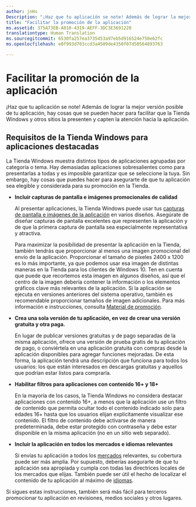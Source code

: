 ```yaml
---
author: jnHs
Description: "¡Haz que tu aplicación se note! Además de lograr la mejor versión posible de tu aplicación, hay cosas que se pueden hacer para facilitar que la Tienda Windows y otros sitios la presenten y capten la atención hacia la aplicación."
title: "Facilitar la promoción de la aplicación"
ms.assetid: 375A73EB-A010-4319-AEFF-3DC3E3691220
translationtype: Human Translation
ms.sourcegitcommit: 6530fa257ea3735453a97eb5d916524e750e62fc
ms.openlocfilehash: e0f993d703ccd3a4509de4350f07d50564893763

---
```


# Facilitar la promoción de la aplicación


¡Haz que tu aplicación se note! Además de lograr la mejor versión posible de tu aplicación, hay cosas que se pueden hacer para facilitar que la Tienda Windows y otros sitios la presenten y capten la atención hacia la aplicación.

## Requisitos de la Tienda Windows para aplicaciones destacadas


La Tienda Windows muestra distintos tipos de aplicaciones agrupadas por categoría o tema. Hay demasiadas aplicaciones sobresalientes como para presentarlas a todas y es imposible garantizar que se seleccione la tuya. Sin embargo, hay cosas que puedes hacer para asegurarte de que tu aplicación sea elegible y considerada para su promoción en la Tienda.

-   **Incluir capturas de pantalla e imágenes promocionales de calidad**

    Al presentar aplicaciones, la Tienda Windows puede usar tus [capturas de pantalla e imágenes de la aplicación](app-screenshots-and-images.md) en varios diseños. Asegúrate de diseñar capturas de pantalla excelentes que representen la aplicación y de que la primera captura de pantalla sea especialmente representativa y atractiva.

    Para maximizar la posibilidad de presentar la aplicación en la Tienda, también tendrás que proporcionar al menos una imagen promocional del envío de la aplicación. Proporcionar el tamaño de píxeles 2400 x 1200 es lo más importante, ya que podemos usar esa imagen de distintas maneras en la Tienda para los clientes de Windows 10. Ten en cuenta que puede que recortemos esta imagen en algunos diseños, así que el centro de la imagen debería contener la información o los elementos gráficos clave más relevantes de la aplicación. Si la aplicación se ejecuta en versiones anteriores del sistema operativo, también es recomendable proporcionar tamaños de imagen adicionales. Para más información e instrucciones, consulta [Material de promoción](app-screenshots-and-images.md#promotional-artwork).

-   **Crea una sola versión de tu aplicación, en vez de crear una versión gratuita y otra paga.**

    En lugar de publicar versiones gratuitas y de pago separadas de la misma aplicación, ofrece una versión de prueba gratis de tu aplicación de pago, o conviértela en una aplicación gratuita con compras desde la aplicación disponibles para agregar funciones mejoradas. De esta forma, la aplicación tendrá una descripción que funciona para todos los usuarios: los que están interesados en descargas gratuitas y aquellos que podrían estar listos para comprarla.

-   **Habilitar filtros para aplicaciones con contenido 16+ y 18+**

    En la mayoría de los casos, la Tienda Windows no considera destacar aplicaciones con contenido 16+, a menos que la aplicación use un filtro de contenido que permita ocultar todo el contenido indicado solo para edades 16+ hasta que los usuarios elijan explícitamente visualizar ese contenido. El filtro de contenido debe activarse de manera predeterminada, debe estar protegido con contraseña y debe estar disponible en la misma aplicación (no en un sitio web separado).

-   **Incluir la aplicación en todos los mercados e idiomas relevantes**

    Si envías tu aplicación a todos los [mercados](define-pricing-and-market-selection.md) relevantes, su cobertura puede ser más amplia. Por supuesto, deberías asegurarte de que tu aplicación sea apropiada y cumpla con todas las directrices locales de los mercados que elijas. También puede ser útil el hecho de localizar el contenido de tu aplicación al máximo de [idiomas](supported-languages.md).

Si sigues estas instrucciones, también será más fácil para terceros promocionar tu aplicación en revisiones, medios sociales y otros lugares.

 

 







<!--HONumber=Jun16_HO4-->


